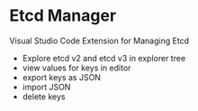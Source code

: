 # Etcd Manager
Visual Studio Code Extension for Managing Etcd
- Explore etcd v2 and etcd v3 in explorer tree
- view values for keys in editor
- export keys as JSON
- import JSON
- delete keys 

